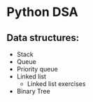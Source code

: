 # Python DSA
## Data structures:
 * Stack 
 * Queue
 * Priority queue
 * Linked list
    * Linked list exercises
 * Binary Tree 
